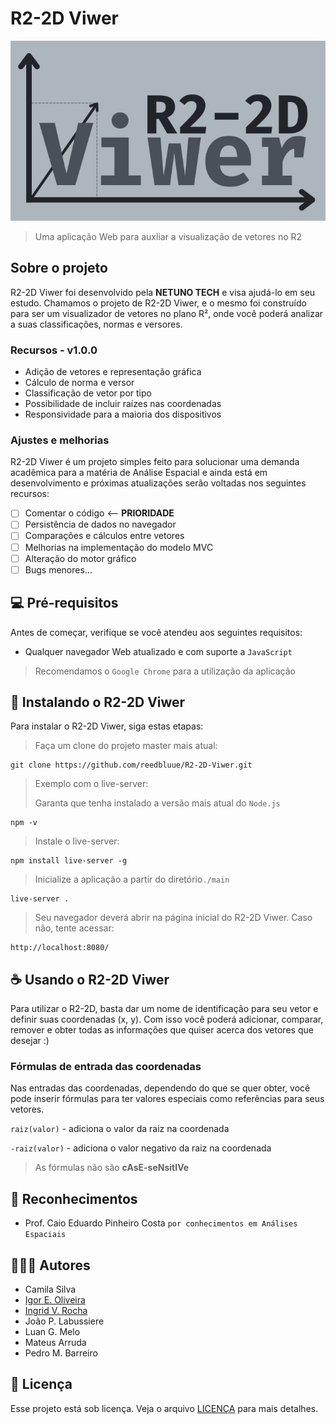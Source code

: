 # R2-2D Viwer

<img src="./img/banner.jpg" alt="Banner R2-2D Viwer">

> Uma aplicação Web para auxliar a visualização de vetores no R2

## Sobre o projeto

R2-2D Viwer foi desenvolvido pela **NETUNO TECH** e visa ajudá-lo em seu estudo. Chamamos o projeto de R2-2D Viwer, e o mesmo foi construído para ser um visualizador de vetores no plano R², onde você poderá analizar a suas classificações, normas e versores.

### Recursos - v1.0.0

- Adição de vetores e representação gráfica
- Cálculo de norma e versor
- Classificação de vetor por tipo
- Possibilidade de incluir raízes nas coordenadas
- Responsividade para a maioria dos dispositivos

### Ajustes e melhorias

R2-2D Viwer é um projeto simples feito para solucionar uma demanda acadêmica para a matéria de Análise Espacial e ainda está em desenvolvimento e próximas atualizações serão voltadas nos seguintes recursos:

- [ ] Comentar o código <-- **PRIORIDADE**
- [ ] Persistência de dados no navegador
- [ ] Comparações e cálculos entre vetores
- [ ] Melhorias na implementação do modelo MVC
- [ ] Alteração do motor gráfico
- [ ] Bugs menores...

## 💻 Pré-requisitos

Antes de começar, verifique se você atendeu aos seguintes requisitos:

* Qualquer navegador Web atualizado e com suporte a `JavaScript`
> Recomendamos o `Google Chrome` para a utilização da aplicação

## 🚀 Instalando o R2-2D Viwer

Para instalar o R2-2D Viwer, siga estas etapas:

> Faça um clone do projeto master mais atual:
```
git clone https://github.com/reedbluue/R2-2D-Viwer.git
```

> Exemplo com o live-server: 
> 
> Garanta que tenha instalado a versão mais atual do `Node.js`
```
npm -v
```
> Instale o live-server:
```
npm install live-server -g
```
> Inicialize a aplicação a partir do diretório`./main`
```
live-server .
```
> Seu navegador deverá abrir na página inicial do R2-2D Viwer. Caso não, tente acessar:
```
http://localhost:8080/
```

## ☕ Usando o R2-2D Viwer

Para utilizar o R2-2D, basta dar um nome de identificação para seu vetor e definir suas coordenadas (x, y). Com isso você poderá adicionar, comparar, remover e obter todas as informações que quiser acerca dos vetores que desejar :)

### Fórmulas de entrada das coordenadas

Nas entradas das coordenadas, dependendo do que se quer obter, você pode inserir fórmulas para ter valores especiais como referências para seus vetores.

`raiz(valor)` - adiciona o valor da raiz na coordenada

`-raiz(valor)` - adiciona o valor negativo da raiz na coordenada

> As fórmulas não são **cAsE-seNsitIVe**

## 🤝 Reconhecimentos

* Prof. Caio Eduardo Pinheiro Costa `por conhecimentos em Análises Espaciais`

## 🙋🏾‍♂️ Autores

* Camila Silva
* [Igor E. Oliveira](https://github.com/reedbluue)
* [Ingrid V. Rocha](https://github.com/pequena)
* João P. Labussiere
* Luan G. Melo
* Mateus Arruda
* Pedro M. Barreiro
  
## 📝 Licença

Esse projeto está sob licença. Veja o arquivo [LICENÇA](./LICENSE) para mais detalhes.
